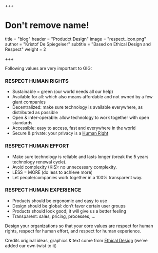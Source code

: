 +++
# Don't remove name!
title = "blog"
header = "Produdct Design"
image = "respect_icon.png"
author = "Kristof De Spiegeleer"
subtitle = "Based on Ethical Design and Respect"
weight = 2

+++

Following values are very important to GIG:

### RESPECT HUMAN RIGHTS

- Sustainable = green (our world needs all our help)
- Available for all: which also means affordable and not owned by a few giant companies
- Decentralized: make sure technology is available everywhere, as distributed as possible
- Open & inter-operable: allow technology to work together with open standards
- Accessible: easy to access, fast and everywhere in the world
- Secure & private: your privacy is a [Human Right](http://www.ohchr.org/EN/Issues/DigitalAge/Pages/DigitalAgeIndex.aspx)

### RESPECT HUMAN EFFORT

- Make sure technology is reliable and lasts longer (break the 5 years technology renewal cycle).
- Avoid complexity (KIS): no unnecessary complexity.
- LESS = MORE (do less to achieve more)
- Let people/companies work together in a 100% transparent way.

### RESPECT HUMAN EXPERIENCE

- Products should be ergonomic and easy to use
- Design should be global: don’t favor certain user groups
- Products should look good, it will give us a better feeling
- Transparent: sales, pricing, processes, …

Design your organizations so that your core values are respect for human rights, respect for human effort, and respect for human experience.

Credits original ideas, graphics & text come from [Ethical Design](https://ind.ie/ethical-design/) (we’ve added our own twist to it)